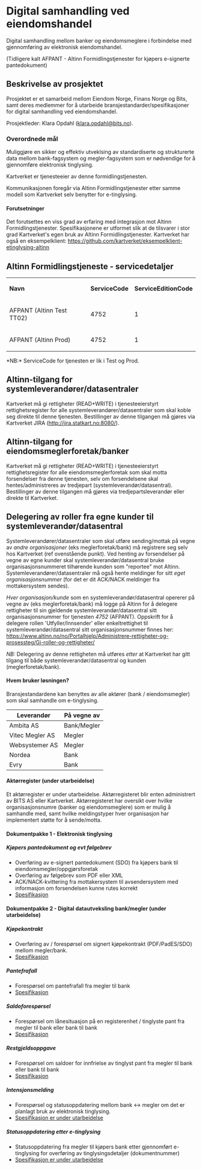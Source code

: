 # Digital samhandling ved eiendomshandel 
Digital samhandling mellom banker og eiendomsmeglere i forbindelse med gjennomføring av elektronisk eiendomshandel.


(Tidligere kalt AFPANT - Altinn Formidlingstjenester for kjøpers e-signerte pantedokument)

## Beskrivelse av prosjektet
Prosjektet er et samarbeid mellom Eiendom Norge, Finans Norge og Bits, samt deres medlemmer for å utarbeide bransjestandarder/spesifikasjoner for digital samhandling ved eiendomshandel.

Prosjektleder: Klara Opdahl (klara.opdahl@bits.no).

### Overordnede mål
Muliggjøre en sikker og effektiv utveklsing av standardiserte og strukturerte data mellom bank-fagsystem og megler-fagsystem som er nødvendige for å gjennomføre elektronisk tinglysing.

Kartverket er tjenesteeier av denne formidlingstjenesten.

Kommunikasjonen foregår via Altinn Formidlingstjenester etter samme modell som Kartverket selv benytter for e-tinglysing.


#### Forutsetninger
Det forutsettes en viss grad av erfaring med integrasjon mot Altinn Formidlingstjenester. Spesifikasjonene er utformet slik at de tilsvarer i stor grad Kartverket's egen bruk av Altinn Formidlingstjenester.
Kartverket har også en eksempelklient: https://github.com/kartverket/eksempelklient-etinglysing-altinn

## Altinn Formidlingstjeneste - servicedetaljer
<table>
	<tbody>
		<tr>
			<td><p><strong>Navn</strong></p></td>
			<td><p><strong>ServiceCode</strong></p></td>
			<td><p><strong>ServiceEditionCode</strong></p></td>
		</tr>
		<tr>
			<td><p>AFPANT (Altinn Test TT02)</p></td>
			<td><p>4752</p></td>
			<td><p>1</p></td>
		</tr>
		<tr>
			<td><p>AFPANT (Altinn Prod)</p></td>
			<td><p>4752</p></td>
			<td><p>1</p></td>
		</tr>
	</tbody>
</table>
*NB:* ServiceCode for tjenesten er lik i Test og Prod.

## Altinn-tilgang for systemleverandører/datasentraler
Kartverket må gi rettigheter (READ+WRITE) i tjenesteeierstyrt rettighetsregister for alle systemleverandører/datasentraler som skal koble seg direkte til denne tjenesten.
Bestillinger av denne tilgangen må gjøres via Kartverket JIRA (http://jira.statkart.no:8080/).

## Altinn-tilgang for eiendomsmeglerforetak/banker
Kartverket må gi rettigheter (READ+WRITE) i tjenesteeierstyrt rettighetsregister for alle eiendomsmeglerforetak som skal motta forsendelser fra denne tjenesten, selv om forsendelsene skal hentes/administreres av tredjepart (systemleverandør/datasentral).
Bestillinger av denne tilgangen må gjøres via tredjepartsleverandør eller direkte til Kartverket.

## Delegering av roller fra egne kunder til systemleverandør/datasentral
Systemleverandører/datasentraler som skal utføre sending/mottak på vegne av *andre organisasjoner* (eks meglerforetak/bank) må registrere seg selv hos Kartverket (ref ovenstående punkt).
Ved henting av forsendelser på vegne av egne kunder skal systemleverandør/datasentral bruke organisasjonsnummeret tilhørende kunden som "reportee" mot Altinn.
Systemleverandører/datasentraler må også hente meldinger for sitt *eget organisasjonsnummer* (for det er dit ACK/NACK meldinger fra mottakersystem sendes). 

*Hver organisasjon/kunde* som en systemleverandør/datasentral opererer på vegne av (eks meglerforetak/bank) må logge på Altinn for å delegere rettigheter til sin gjeldende systemleverandør/datasentral sitt organisasjonsnummer for tjenesten *4752* (AFPANT).
Oppskrift for å delegere rollen 'Utfyller/Innsender' eller enkeltrettighet til systemleverandør/datasentral sitt organisasjonsnummer finnes her: https://www.altinn.no/no/Portalhjelp/Administrere-rettigheter-og-prosessteg/Gi-roller-og-rettigheter/

*NB:* Delegering av denne rettigheten må utføres _etter_ at Kartverket har gitt tilgang til både systemleverandør/datasentral og kunden (meglerforetak/bank).

#### Hvem bruker løsningen?
Bransjestandardene kan benyttes av alle aktører (bank / eiendomsmegler) som skal samhandle om e-tinglysing. 

Leverandør | På vegne av
---------- | -----------
Ambita AS | Bank/Megler
Vitec Megler AS | Megler
Websystemer AS | Megler
Nordea | Bank
Evry | Bank

#### Aktørregister (under utarbeidelse)
Et aktørregister er under utarbeidelse. Aktørregisteret blir enten administrert av BITS AS eller Kartverket.  Aktørregisteret har oversikt over hvilke organisasjonsnumre (banker og eiendomsmeglere) som er mulig å samhandle med, samt hvilke meldingstyper hver organisasjon har implementert støtte for å sende/motta.
 
#### Dokumentpakke 1 - Elektronisk tinglysing
##### Kjøpers pantedokument og evt følgebrev
* Overføring av e-signert pantedokument (SDO) fra kjøpers bank til eiendomsmegler/oppgjørsforetak 
* Overføring av følgebrev som PDF eller XML 
* ACK/NACK-kvittering fra mottakersystem til avsendersystem med informasjon om forsendelsen kunne rutes korrekt
* [Spesifikasjon](https://github.com/bitsnorge/e-tinglysing-afpant/blob/master/spesifikasjoner/afpant/afpant-kjøperspantedokument/afpant-kjøperspantedokument-1-0-0.md)

#### Dokumentpakke 2 -  Digital datautveksling bank/megler (under utarbeidelse)
##### Kjøpekontrakt 
* Overføring av / forespørsel om signert kjøpekontrakt (PDF/PadES/SDO) mellom megler/bank.
* [Spesifikasjon](https://github.com/bitsnorge/e-tinglysing-afpant/blob/master/spesifikasjoner/afpant/afpant-kj%C3%B8pekontrakt/afpant-kj%C3%B8pekontrakt.md)
##### Pantefrafall
* Forespørsel om pantefrafall fra megler til bank
* [Spesifikasjon](https://github.com/bitsnorge/e-tinglysing-afpant/blob/master/spesifikasjoner/afpant/afpant-pantefrafall/afpant-pantefrafall.md)
##### Saldoforespørsel
* Forespørsel om lånesituasjon på en registerenhet / tinglyste pant fra megler til bank eller bank til bank
* [Spesifikasjon](https://github.com/bitsnorge/e-tinglysing-afpant/blob/master/spesifikasjoner/afpant/afpant-saldoforesp%C3%B8rsel/afpant-saldoforesp%C3%B8rsel.md)
##### Restgjeldsoppgave
* Forespørsel om saldoer for innfrielse av tinglyst pant fra megler til bank eller bank til bank
* [Spesifikasjon](https://github.com/bitsnorge/e-tinglysing-afpant/blob/master/spesifikasjoner/afpant/afpant-restgjeldsoppgave/afpant-restgjeldsoppgave.md)

##### Intensjonsmelding
* Forespørsel og statusoppdatering mellom bank <-> megler om det er planlagt bruk av  elektronisk tinglysing.
* [Spesifikasjon er under utarbeidelse](https://github.com/bitsnorge/e-tinglysing-afpant/issues/4)


##### Statusoppdatering etter e-tinglysing
* Statusoppdatering fra megler til kjøpers bank etter gjennomført e-tinglysing for overføring av tinglysingsdetaljer (dokumentnummer)
* [Spesifikasjon er under utarbeidelse](https://github.com/bitsnorge/e-tinglysing-afpant/issues/3)